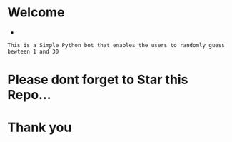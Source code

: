 # Welcome
- 
<!-- Hi 1234567-->
    This is a Simple Python bot that enables the users to randomly guess bewteen 1 and 30
# Please dont forget to Star this Repo...
# Thank you
